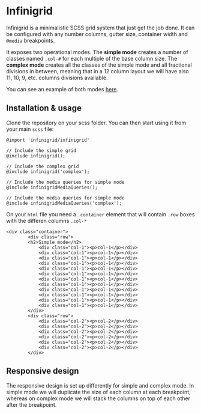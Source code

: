 Infinigrid
==========

Infinigrid is a minimalistic SCSS grid system that just get the job
done. It can be configured with any number columns, gutter size,
container width and `@media` breakpoints.

It exposes two operational modes. The **simple mode** creates a number
of classes named `.col-#` for each multiple of the base column size.
The **complex mode** creates all the classes of the simple mode and
all fractional divisions in between, meaning that in a 12 column
layout we will have also 11, 10, 9, etc. columns divisions available.

You can see an example of both modes
[here](kniren.github.io/infinigrid).

Installation & usage
--------------------

Clone the repository on your scss folder. You can then start using it
from your main `scss` file:

```
@import 'infinigrid/infinigrid'

// Include the simple grid
@include infinigrid();

// Include the complex grid
@include infinigrid('complex');

// Include the media queries for simple mode
@include infinigridMediaQueries();

// Include the media queries for simple mode
@include infinigridMediaQueries('complex');
```

On your `html` file you need a `.container` element that will contain
`.row` boxes with the differen columns `.col-*`

```
<div class="container">
        <div class="row">
        <h2>Simple mode</h2>
            <div class="col-1"><p>col-1</p></div> 
            <div class="col-1"><p>col-1</p></div> 
            <div class="col-1"><p>col-1</p></div> 
            <div class="col-1"><p>col-1</p></div> 
            <div class="col-1"><p>col-1</p></div> 
            <div class="col-1"><p>col-1</p></div> 
            <div class="col-1"><p>col-1</p></div> 
            <div class="col-1"><p>col-1</p></div> 
            <div class="col-1"><p>col-1</p></div> 
            <div class="col-1"><p>col-1</p></div> 
            <div class="col-1"><p>col-1</p></div> 
            <div class="col-1"><p>col-1</p></div> 
        </div> 
        <div class="row">
            <div class="col-2"><p>col-2</p></div> 
            <div class="col-2"><p>col-2</p></div> 
            <div class="col-2"><p>col-2</p></div> 
            <div class="col-2"><p>col-2</p></div> 
            <div class="col-2"><p>col-2</p></div> 
            <div class="col-2"><p>col-2</p></div> 
        </div> 
```

Responsive design
-----------------

The responsive design is set up differently for simple and complex
mode. In simple mode we will duplicate the size of each column at each
breakpoint, whereas on complex mode we will stack the columns on top
of each other after the breakpoint.

